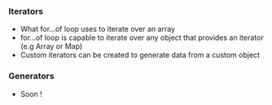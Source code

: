 ### Iterators 

  - What for...of loop uses to iterate over an array
  - for...of loop is capable to iterate over any object that provides an iterator (e.g Array or Map)
  - Custom iterators can be created to generate data from a custom object

### Generators

  - Soon !